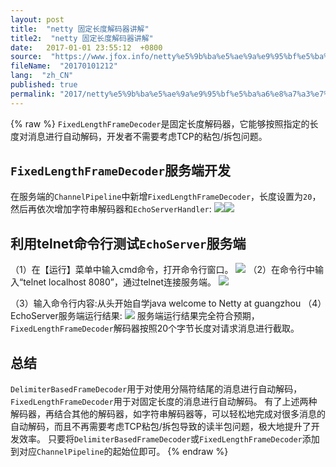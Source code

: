 ```yaml
---
layout: post
title:  "netty 固定长度解码器讲解"
title2:  "netty 固定长度解码器讲解"
date:   2017-01-01 23:55:12  +0800
source:  "https://www.jfox.info/netty%e5%9b%ba%e5%ae%9a%e9%95%bf%e5%ba%a6%e8%a7%a3%e7%a0%81%e5%99%a8%e8%ae%b2%e8%a7%a3.html"
fileName:  "20170101212"
lang:  "zh_CN"
published: true
permalink: "2017/netty%e5%9b%ba%e5%ae%9a%e9%95%bf%e5%ba%a6%e8%a7%a3%e7%a0%81%e5%99%a8%e8%ae%b2%e8%a7%a3.html"
---
```

{% raw %}
`FixedLengthFrameDecoder`是固定长度解码器，它能够按照指定的长度对消息进行自动解码，开发者不需要考虑TCP的粘包/拆包问题。

## `FixedLengthFrameDecoder`服务端开发

在服务端的`ChannelPipeline`中新增`FixedLengthFrameDecoder`，长度设置为`20`，然后再依次增加字符串解码器和`EchoServerHandler`:
![](/wp-content/uploads/2017/07/1499504448.png)![](/wp-content/uploads/2017/07/1499504449.png)
## 利用telnet命令行测试`EchoServer`服务端

（1）在【运行】菜单中输入cmd命令，打开命令行窗口。
![](/wp-content/uploads/2017/07/1499504451.png)
（2）在命令行中输入“telnet localhost 8080”，通过telnet连接服务端。
![](/wp-content/uploads/2017/07/1499504452.png)

（3）输入命令行内容:从头开始自学java welcome to Netty at guangzhou
（4）EchoServer服务端运行结果:
![](/wp-content/uploads/2017/07/14995044521.png)
服务端运行结果完全符合预期，`FixedLengthFrameDecoder`解码器按照20个字节长度对请求消息进行截取。

## 总结

`DelimiterBasedFrameDecoder`用于对使用分隔符结尾的消息进行自动解码，`FixedLengthFrameDecoder`用于对固定长度的消息进行自动解码。
有了上述两种解码器，再结合其他的解码器，如字符串解码器等，可以轻松地完成对很多消息的自动解码，而且不再需要考虑TCP粘包/拆包导致的读半包问题，极大地提升了开发效率。
只要将`DelimiterBasedFrameDecoder`或`FixedLengthFrameDecoder`添加到对应`ChannelPipeline`的起始位即可。
{% endraw %}
